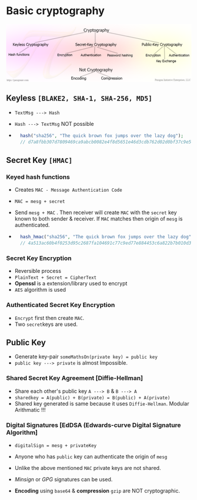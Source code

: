 # Basic cryptography

![](/images/crypto-categories.png)

## Keyless `[BLAKE2, SHA-1, SHA-256, MD5]`

- `TextMsg ---> Hash`
- `Hash ---> TextMsg` NOT possible

- ```php
    hash("sha256", "The quick brown fox jumps over the lazy dog");
    // d7a8fbb307d7809469ca9abcb0082e4f8d5651e46d3cdb762d02d0bf37c9e592
  ```

## Secret Key `[HMAC]`

### Keyed hash functions

- Creates `MAC - Message Authentication Code`
- `MAC = mesg + secret`
- Send `mesg + MAC` . Then receiver will create `MAC` with the `secret` key known to both sender & receiver. If `MAC` matches then origin of `mesg` is authenticated.

- ```php
    hash_hmac("sha256", "The quick brown fox jumps over the lazy dog", "secret key");
    // 4a513ac60b4f0253d95c2687fa104691c77c9ed77e884453c6a822b7b010d36f
  ```

### Secret Key Encryption

- Reversible process
- `PlainText + Secret = CipherText`
- **Openssl** is a extension/library used to encrypt
- `AES` algorithm is used

### Authenticated Secret Key Encryption

- `Encrypt` first then create `MAC`.
- Two `secret`keys are used.

## Public Key

- Generate key-pair `someMathsOn(private key) = public key`
- `public key ---> private` is almost Impossible.

### Shared Secret Key Agreement [Diffie-Hellman]

- Share each other's public key `A ---> B` & `B ---> A`
- `sharedkey = A(public) + B(private) = B(public) + A(private)`
- Shared key generated is same because it uses `Diffie-Hellman`. Modular Arithmatic !!!

### Digital Signatures [EdDSA (Edwards-curve Digital Signature Algorithm]

- `digitalSign = mesg + privateKey`
- Anyone who has `public` key can authenticate the origin of `mesg`
- Unlike the above mentioned `MAC` private keys are not shared.
- _Minsign_ or _GPG_ signatures can be used.

- **Encoding** using `base64` & **compression** `gzip` are NOT cryptographic.
